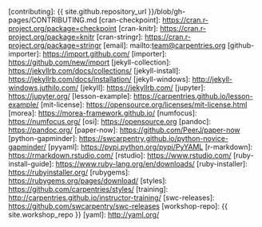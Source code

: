 [cc-by-human]: https://creativecommons.org/licenses/by/4.0/
[cc-by-legal]: https://creativecommons.org/licenses/by/4.0/legalcode
[ci]: http://communityin.org/
[coc-reporting]: https://docs.carpentries.org/topic_folders/policies/code-of-conduct.html#reporting-guidelines
[coc]: https://docs.carpentries.org/topic_folders/policies/code-of-conduct.html
[concept-maps]: https://carpentries.github.io/instructor-training/05-memory/
[contrib-covenant]: https://contributor-covenant.org/
[contributing]: {{ site.github.repository_url }}/blob/gh-pages/CONTRIBUTING.md
[cran-checkpoint]: https://cran.r-project.org/package=checkpoint
[cran-knitr]: https://cran.r-project.org/package=knitr
[cran-stringr]: https://cran.r-project.org/package=stringr
[email]: mailto:team@carpentries.org
[github-importer]: https://import.github.com/
[importer]: https://github.com/new/import
[jekyll-collection]: https://jekyllrb.com/docs/collections/
[jekyll-install]: https://jekyllrb.com/docs/installation/
[jekyll-windows]: http://jekyll-windows.juthilo.com/
[jekyll]: https://jekyllrb.com/
[jupyter]: https://jupyter.org/
[lesson-example]: https://carpentries.github.io/lesson-example/
[mit-license]: https://opensource.org/licenses/mit-license.html
[morea]: https://morea-framework.github.io/
[numfocus]: https://numfocus.org/
[osi]: https://opensource.org
[pandoc]: https://pandoc.org/
[paper-now]: https://github.com/PeerJ/paper-now
[python-gapminder]: https://swcarpentry.github.io/python-novice-gapminder/
[pyyaml]: https://pypi.python.org/pypi/PyYAML
[r-markdown]: https://rmarkdown.rstudio.com/
[rstudio]: https://www.rstudio.com/
[ruby-install-guide]: https://www.ruby-lang.org/en/downloads/
[ruby-installer]: https://rubyinstaller.org/
[rubygems]: https://rubygems.org/pages/download/
[styles]: https://github.com/carpentries/styles/
[training]: http://carpentries.github.io/instructor-training/
[swc-releases]: https://github.com/swcarpentry/swc-releases
[workshop-repo]: {{ site.workshop_repo }}
[yaml]: http://yaml.org/
